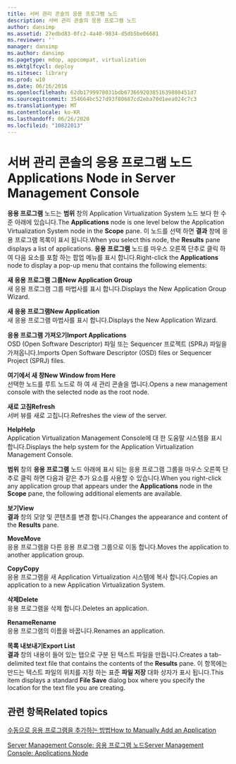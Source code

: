 ```yaml
---
title: 서버 관리 콘솔의 응용 프로그램 노드
description: 서버 관리 콘솔의 응용 프로그램 노드
author: dansimp
ms.assetid: 27edbd83-0fc2-4a40-9834-d5db5be06681
ms.reviewer: ''
manager: dansimp
ms.author: dansimp
ms.pagetype: mdop, appcompat, virtualization
ms.mktglfcycl: deploy
ms.sitesec: library
ms.prod: w10
ms.date: 06/16/2016
ms.openlocfilehash: 62db1799970031bdb673669203851639880451d7
ms.sourcegitcommit: 354664bc527d93f80687cd2eba70d1eea024c7c3
ms.translationtype: MT
ms.contentlocale: ko-KR
ms.lasthandoff: 06/26/2020
ms.locfileid: "10822013"
---
```

# <span data-ttu-id="1397c-103">서버 관리 콘솔의 응용 프로그램 노드</span><span class="sxs-lookup"><span data-stu-id="1397c-103">Applications Node in Server Management Console</span></span>


<span data-ttu-id="1397c-104">**응용 프로그램** 노드는 **범위** 창의 Application Virtualization System 노드 보다 한 수준 아래에 있습니다.</span><span class="sxs-lookup"><span data-stu-id="1397c-104">The **Applications** node is one level below the Application Virtualization System node in the **Scope** pane.</span></span> <span data-ttu-id="1397c-105">이 노드를 선택 하면 **결과** 창에 응용 프로그램 목록이 표시 됩니다.</span><span class="sxs-lookup"><span data-stu-id="1397c-105">When you select this node, the **Results** pane displays a list of applications.</span></span> <span data-ttu-id="1397c-106">**응용 프로그램** 노드를 마우스 오른쪽 단추로 클릭 하 여 다음 요소를 포함 하는 팝업 메뉴를 표시 합니다.</span><span class="sxs-lookup"><span data-stu-id="1397c-106">Right-click the **Applications** node to display a pop-up menu that contains the following elements:</span></span>

<a href="" id="new-application-group"></a>**<span data-ttu-id="1397c-107">새 응용 프로그램 그룹</span><span class="sxs-lookup"><span data-stu-id="1397c-107">New Application Group</span></span>**  
<span data-ttu-id="1397c-108">새 응용 프로그램 그룹 마법사를 표시 합니다.</span><span class="sxs-lookup"><span data-stu-id="1397c-108">Displays the New Application Group Wizard.</span></span>

<a href="" id="new-application"></a>**<span data-ttu-id="1397c-109">새 응용 프로그램</span><span class="sxs-lookup"><span data-stu-id="1397c-109">New Application</span></span>**  
<span data-ttu-id="1397c-110">새 응용 프로그램 마법사를 표시 합니다.</span><span class="sxs-lookup"><span data-stu-id="1397c-110">Displays the New Application Wizard.</span></span>

<a href="" id="import-applications"></a>**<span data-ttu-id="1397c-111">응용 프로그램 가져오기</span><span class="sxs-lookup"><span data-stu-id="1397c-111">Import Applications</span></span>**  
<span data-ttu-id="1397c-112">OSD (Open Software Descriptor) 파일 또는 Sequencer 프로젝트 (SPRJ) 파일을 가져옵니다.</span><span class="sxs-lookup"><span data-stu-id="1397c-112">Imports Open Software Descriptor (OSD) files or Sequencer Project (SPRJ) files.</span></span>

<a href="" id="new-window-from-here"></a>**<span data-ttu-id="1397c-113">여기에서 새 창</span><span class="sxs-lookup"><span data-stu-id="1397c-113">New Window from Here</span></span>**  
<span data-ttu-id="1397c-114">선택한 노드를 루트 노드로 하 여 새 관리 콘솔을 엽니다.</span><span class="sxs-lookup"><span data-stu-id="1397c-114">Opens a new management console with the selected node as the root node.</span></span>

<a href="" id="refresh"></a>**<span data-ttu-id="1397c-115">새로 고침</span><span class="sxs-lookup"><span data-stu-id="1397c-115">Refresh</span></span>**  
<span data-ttu-id="1397c-116">서버 뷰를 새로 고칩니다.</span><span class="sxs-lookup"><span data-stu-id="1397c-116">Refreshes the view of the server.</span></span>

<a href="" id="help"></a>**<span data-ttu-id="1397c-117">Help</span><span class="sxs-lookup"><span data-stu-id="1397c-117">Help</span></span>**  
<span data-ttu-id="1397c-118">Application Virtualization Management Console에 대 한 도움말 시스템을 표시 합니다.</span><span class="sxs-lookup"><span data-stu-id="1397c-118">Displays the help system for the Application Virtualization Management Console.</span></span>

<span data-ttu-id="1397c-119">**범위** 창의 **응용 프로그램** 노드 아래에 표시 되는 응용 프로그램 그룹을 마우스 오른쪽 단추로 클릭 하면 다음과 같은 추가 요소를 사용할 수 있습니다.</span><span class="sxs-lookup"><span data-stu-id="1397c-119">When you right-click any application group that appears under the **Applications** node in the **Scope** pane, the following additional elements are available.</span></span>

<a href="" id="view"></a>**<span data-ttu-id="1397c-120">보기</span><span class="sxs-lookup"><span data-stu-id="1397c-120">View</span></span>**  
<span data-ttu-id="1397c-121">**결과** 창의 모양 및 콘텐츠를 변경 합니다.</span><span class="sxs-lookup"><span data-stu-id="1397c-121">Changes the appearance and content of the **Results** pane.</span></span>

<a href="" id="move"></a>**<span data-ttu-id="1397c-122">Move</span><span class="sxs-lookup"><span data-stu-id="1397c-122">Move</span></span>**  
<span data-ttu-id="1397c-123">응용 프로그램을 다른 응용 프로그램 그룹으로 이동 합니다.</span><span class="sxs-lookup"><span data-stu-id="1397c-123">Moves the application to another application group.</span></span>

<a href="" id="copy"></a>**<span data-ttu-id="1397c-124">Copy</span><span class="sxs-lookup"><span data-stu-id="1397c-124">Copy</span></span>**  
<span data-ttu-id="1397c-125">응용 프로그램을 새 Application Virtualization 시스템에 복사 합니다.</span><span class="sxs-lookup"><span data-stu-id="1397c-125">Copies an application to a new Application Virtualization System.</span></span>

<a href="" id="delete"></a>**<span data-ttu-id="1397c-126">삭제</span><span class="sxs-lookup"><span data-stu-id="1397c-126">Delete</span></span>**  
<span data-ttu-id="1397c-127">응용 프로그램을 삭제 합니다.</span><span class="sxs-lookup"><span data-stu-id="1397c-127">Deletes an application.</span></span>

<a href="" id="rename"></a>**<span data-ttu-id="1397c-128">Rename</span><span class="sxs-lookup"><span data-stu-id="1397c-128">Rename</span></span>**  
<span data-ttu-id="1397c-129">응용 프로그램의 이름을 바꿉니다.</span><span class="sxs-lookup"><span data-stu-id="1397c-129">Renames an application.</span></span>

<a href="" id="export-list"></a>**<span data-ttu-id="1397c-130">목록 내보내기</span><span class="sxs-lookup"><span data-stu-id="1397c-130">Export List</span></span>**  
<span data-ttu-id="1397c-131">**결과** 창의 내용이 들어 있는 탭으로 구분 된 텍스트 파일을 만듭니다.</span><span class="sxs-lookup"><span data-stu-id="1397c-131">Creates a tab-delimited text file that contains the contents of the **Results** pane.</span></span> <span data-ttu-id="1397c-132">이 항목에는 만드는 텍스트 파일의 위치를 지정 하는 표준 **파일 저장** 대화 상자가 표시 됩니다.</span><span class="sxs-lookup"><span data-stu-id="1397c-132">This item displays a standard **File Save** dialog box where you specify the location for the text file you are creating.</span></span>

## <span data-ttu-id="1397c-133">관련 항목</span><span class="sxs-lookup"><span data-stu-id="1397c-133">Related topics</span></span>


[<span data-ttu-id="1397c-134">수동으로 응용 프로그램을 추가하는 방법</span><span class="sxs-lookup"><span data-stu-id="1397c-134">How to Manually Add an Application</span></span>](how-to-manually-add-an-application.md)

[<span data-ttu-id="1397c-135">Server Management Console: 응용 프로그램 노드</span><span class="sxs-lookup"><span data-stu-id="1397c-135">Server Management Console: Applications Node</span></span>](server-management-console-applications-node.md)

 

 





